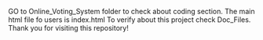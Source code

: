GO to Online_Voting_System folder to check about coding section. The main html file fo users is index.html
To verify about this project check Doc_Files.
Thank you for visiting this repository!
